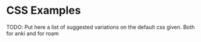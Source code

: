 # CSS Examples

TODO: Put here a list of suggested variations on the default css given. Both for anki and for roam 
